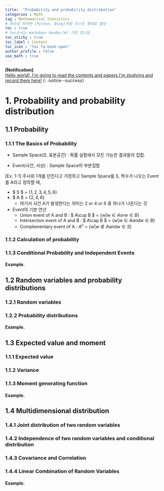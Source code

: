 ```yaml
---
title:  "Probability and probability distribution"
categories : Math
tag : Mathematical Statistics
# 복수로 하려면 [Python, Blog]처럼 리스트 형태로 할당
toc : true
# toc순서는 markdown header(#) 기준 입니당
toc_sticky : true
toc_label : Content
toc_icon : "fas fa-book-open"
author_profile : false
use_math : true
---
```


**[Notification]** 
<br/>
<u>Hello world!, I'm going to read the contents and papers I'm studying and record them here!</u>
{: .notice--success}



# 1. Probability and probability distribution

##  1.1 Probability

### 1.1.1 The Basics of Probability

- Sample Space(S, 표본공간) : 확률 실험에서 모든 가능한 결과들의 집합.

- Event(사건, 사상) : Sample Space의 부분집합 

[Ex. 1-1]  주사위 1개를 던진다고 가정하고 Sample Space를 S, 짝수가 나오는 Event를 A라고 정의할 때,
- $ S $ = {$1, 2, 3, 4, 5, 6$} 
- $ A $ = {$2, 4, 6$}  
  - 여기서 사건 A가 발생한다는 의미는 2 or 4 or 6 중 하나가 나온다는 것
- Event의 기본 연산
  - Union event of A and B : $ A\cup B $ = $\{w | w \in A or w \in B \}$ 
  - Intersection event of A and B :  $ A\cap B $ = $\{w | w\in A and w\in B \}$ 
  - Complementary event of A :  $A^{c}$ = $\{w | w\notin A and w\in S\}$

### 1.1.2 Calculation of probability



### 1.1.3 Conditional Probability and Independent Events



#### Example.



## 1.2 Random variables and probability distributions

### 1.2.1 Random variables



### 1.2.2 Probability distributions



#### Example.

## 1.3 Expected value and moment

### 1.1.1 Expected value



### 1.1.2  Variance



### 1.1.3 Moment generating function



#### Example.

## 1.4 Multidimensional distribution

### 1.4.1 Joint distribution of two random variables



### 1.4.2 Independence of two random variables and conditional distribution



### 1.4.3 Covariance and Correlation



### 1.4.4 Linear Combination of Random Variables



#### Example.

